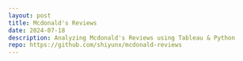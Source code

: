 ```yaml
---
layout: post
title: Mcdonald's Reviews
date: 2024-07-18
description: Analyzing Mcdonald's Reviews using Tableau & Python
repo: https://github.com/shiyunx/mcdonald-reviews
---
```

